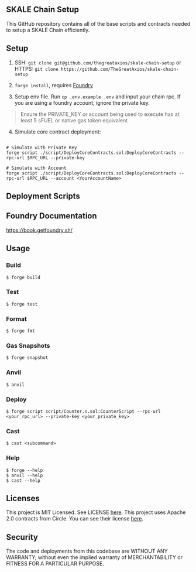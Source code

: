 ## SKALE Chain Setup

This GitHub repository contains all of the base scripts and contracts needed to setup a SKALE Chain efficiently.

## Setup

1. SSH: `git clone git@github.com/thegreataxios/skale-chain-setup` or HTTPS: `git clone https://github.com/TheGreatAxios/skale-chain-setup`

2. `forge install`, requires [Foundry](https://getfoundry.sh)

3. Setup env file. Run `cp .env.example .env` and input your chain rpc. If you are using a foundry account, ignore the private key.

> Ensure the PRIVATE_KEY or account being used to execute has at least 5 sFUEL or native gas token equivalent

4. Simulate core contract deployment:

```shell

# Simulate with Private Key
forge script ./script/DeployCoreContracts.sol:DeployCoreContracts --rpc-url $RPC_URL --private-key

# Simulate with Account
forge script ./script/DeployCoreContracts.sol:DeployCoreContracts --rpc-url $RPC_URL --account <YourAccountName>
```

## Deployment Scripts

## Foundry Documentation

https://book.getfoundry.sh/

## Usage

### Build

```shell
$ forge build
```

### Test

```shell
$ forge test
```

### Format

```shell
$ forge fmt
```

### Gas Snapshots

```shell
$ forge snapshot
```

### Anvil

```shell
$ anvil
```

### Deploy

```shell
$ forge script script/Counter.s.sol:CounterScript --rpc-url <your_rpc_url> --private-key <your_private_key>
```

### Cast

```shell
$ cast <subcommand>
```

### Help

```shell
$ forge --help
$ anvil --help
$ cast --help
```

## Licenses

This project is MIT Licensed. See LICENSE [here](./LICENSE).
This project uses Apache 2.0 contracts from Circle. You can see their license [here](./lib/stablecoin-evm/LICENSE).

## Security

The code and deployments from this codebase are WITHOUT ANY WARRANTY; without even the implied warranty of MERCHANTABILITY or FITNESS FOR A PARTICULAR PURPOSE.